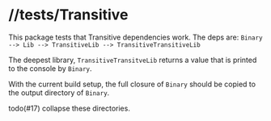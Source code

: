 # //tests/Transitive

This package tests that Transitive dependencies work. The deps are:
`Binary --> Lib --> TransitiveLib --> TransitiveTransitiveLib`

The deepest library, `TransitiveTransitveLib` returns a value that is printed to the console by
`Binary`.

With the current build setup, the full closure of `Binary` should be copied to the output directory
of `Binary`.

todo(#17) collapse these directories.
